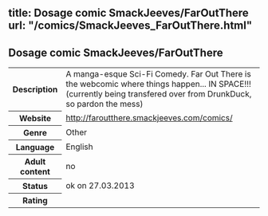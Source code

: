 title: Dosage comic SmackJeeves/FarOutThere
url: "/comics/SmackJeeves_FarOutThere.html"
---
Dosage comic SmackJeeves/FarOutThere
-----------------------------------------

<table class="comicinfo">
<tr>
<th>Description</th><td>A manga-esque Sci-Fi Comedy. Far Out There is the webcomic where things happen... IN SPACE!!! (currently being transfered over from DrunkDuck, so pardon the mess)</td>
</tr>
<tr>
<th>Website</th><td><a href="http://faroutthere.smackjeeves.com/comics/">http://faroutthere.smackjeeves.com/comics/</a></td>
</tr>
<tr>
<th>Genre</th><td>Other</td>
</tr>
<tr>
<th>Language</th><td>English</td>
</tr>
<tr>
<th>Adult content</th><td>no</td>
</tr>
<tr>
<th>Status</th><td>ok on 27.03.2013</td>
</tr>
<tr>
<th>Rating</th><td><div class="g-plusone" data-size="standard" data-annotation="bubble"
 data-href="http://faroutthere.smackjeeves.com/comics/"></div></td>
</tr>
</table>
<script type="text/javascript">
  (function() {
    var po = document.createElement('script'); po.type = 'text/javascript'; po.async = true;
    po.src = 'https://apis.google.com/js/plusone.js';
    var s = document.getElementsByTagName('script')[0]; s.parentNode.insertBefore(po, s);
  })();
</script>
